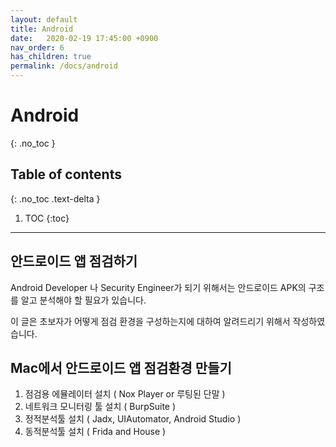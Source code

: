 ```yaml
---
layout: default
title: Android
date:   2020-02-19 17:45:00 +0900
nav_order: 6
has_children: true
permalink: /docs/android
---
```


# Android
{: .no_toc }

## Table of contents
{: .no_toc .text-delta }

1. TOC
{:toc}

---
## 안드로이드 앱 점검하기

Android Developer 나 Security Engineer가 되기 위해서는 안드로이드 APK의 구조를 알고 분석해야 할 필요가 있습니다.

이 글은 초보자가 어떻게 점검 환경을 구성하는지에 대하여 알려드리기 위해서 작성하였습니다.

## Mac에서 안드로이드 앱 점검환경 만들기

1. 점검용 에뮬레이터 설치 ( Nox Player or 루팅된 단말 )
2. 네트워크 모니터링 툴 설치 ( BurpSuite )
3. 정적분석툴 설치 ( Jadx, UIAutomator, Android Studio )
4. 동적분석툴 설치 ( Frida and House )
